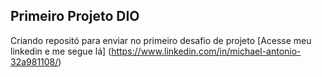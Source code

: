## Primeiro Projeto DIO
Criando repositó para enviar no primeiro desafio de projeto
[Acesse meu linkedin e me segue lá] (https://www.linkedin.com/in/michael-antonio-32a981108/)
